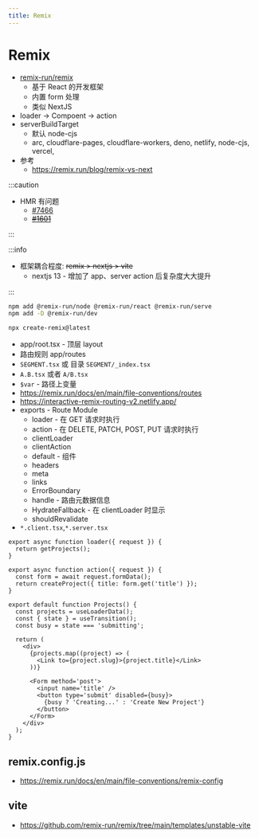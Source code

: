```yaml
---
title: Remix
---
```


# Remix

- [remix-run/remix](https://github.com/remix-run/remix)
  - 基于 React 的开发框架
  - 内置 form 处理
  - 类似 NextJS
- loader -> Compoent -> action
- serverBuildTarget
  - 默认 node-cjs
  - arc, cloudflare-pages, cloudflare-workers, deno, netlify, node-cjs, vercel,
- 参考
  - https://remix.run/blog/remix-vs-next

:::caution

- HMR 有问题
  - [#7466](https://github.com/remix-run/remix/issues/7466)
  - ~~[#1601](https://github.com/remix-run/remix/issues/1601)~~

:::

:::info

- 框架耦合程度: ~~remix > nextjs > vite~~
  - nextjs 13 - 增加了 app、server action 后复杂度大大提升

:::

```bash
npm add @remix-run/node @remix-run/react @remix-run/serve
npm add -D @remix-run/dev

npx create-remix@latest
```

- app/root.tsx - 顶层 layout
- 路由规则 app/routes
- `SEGMENT.tsx` 或 目录 `SEGMENT/_index.tsx`
- `A.B.tsx` 或者 `A/B.tsx`
- `$var` - 路径上变量
- https://remix.run/docs/en/main/file-conventions/routes
- https://interactive-remix-routing-v2.netlify.app/
- exports - Route Module
  - loader - 在 GET 请求时执行
  - action - 在 DELETE, PATCH, POST, PUT 请求时执行
  - clientLoader
  - clientAction
  - default - 组件
  - headers
  - meta
  - links
  - ErrorBoundary
  - handle - 路由元数据信息
  - HydrateFallback - 在 clientLoader 时显示
  - shouldRevalidate
- `*.client.tsx`,`*.server.tsx`

```tsx
export async function loader({ request }) {
  return getProjects();
}

export async function action({ request }) {
  const form = await request.formData();
  return createProject({ title: form.get('title') });
}

export default function Projects() {
  const projects = useLoaderData();
  const { state } = useTransition();
  const busy = state === 'submitting';

  return (
    <div>
      {projects.map((project) => (
        <Link to={project.slug}>{project.title}</Link>
      ))}

      <Form method='post'>
        <input name='title' />
        <button type='submit' disabled={busy}>
          {busy ? 'Creating...' : 'Create New Project'}
        </button>
      </Form>
    </div>
  );
}
```

## remix.config.js

- https://remix.run/docs/en/main/file-conventions/remix-config

## vite

- https://github.com/remix-run/remix/tree/main/templates/unstable-vite

